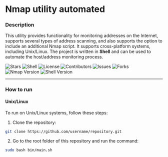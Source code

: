 # Nmap utility automated

### Description
This utility provides functionality for monitoring addresses on the Internet, 
supports several types of address scanning,
and also supports the option to include an additional Nmap script. 
It supports cross-platform systems, including Unix/Linux. 
The project is written in **Shell** and can be used to automate the host/address monitoring process.

![Stars](https://img.shields.io/github/stars/encrypted-systems/web-scan?style=social)
![Shell](https://img.shields.io/badge/language-shell-blue.svg)
![License](https://img.shields.io/github/license/encrypted-systems/web-scan)
![Contributors](https://img.shields.io/badge/contributors-welcome-orange)
![Issues](https://img.shields.io/github/issues/encrypted-systems/web-scan)
![Forks](https://img.shields.io/github/forks/encrypted-systems/web-scan?style=social)
![Nmap Version](https://img.shields.io/badge/nmap-%3E%3D%207.00-brightgreen)
![Shell Version](https://img.shields.io/badge/shell-%3E%3D%204.0-brightgreen)


---

### How to run

#### Unix/Linux

To run on Unix/Linux systems, follow these steps:

1. Clone the repository:
```bash
git clone https://github.com/username/repository.git
```

2. Go to the root folder of this repository and run the command:
```bash
sudo bash bin/main.sh
```
